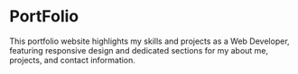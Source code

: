 # PortFolio
This portfolio website highlights my skills and projects as a  Web Developer, featuring responsive design and dedicated sections for my about me, projects, and contact information.

